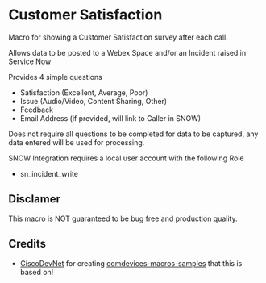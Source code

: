 # Customer Satisfaction

Macro for showing a Customer Satisfaction survey after each call.

Allows data to be posted to a Webex Space and/or an Incident raised in Service Now

Provides 4 simple questions
- Satisfaction (Excellent, Average, Poor)
- Issue (Audio/Video, Content Sharing, Other)
- Feedback
- Email Address (if provided, will link to Caller in SNOW)

Does not require all questions to be completed for data to be captured, any data entered will be used for processing.

SNOW Integration requires a local user account with the following Role
- sn_incident_write

## Disclamer

This macro is NOT guaranteed to be bug free and production quality.

## Credits

- [CiscoDevNet](https://github.com/CiscoDevNet) for creating [oomdevices-macros-samples](https://github.com/CiscoDevNet/roomdevices-macros-samples) that this is based on!